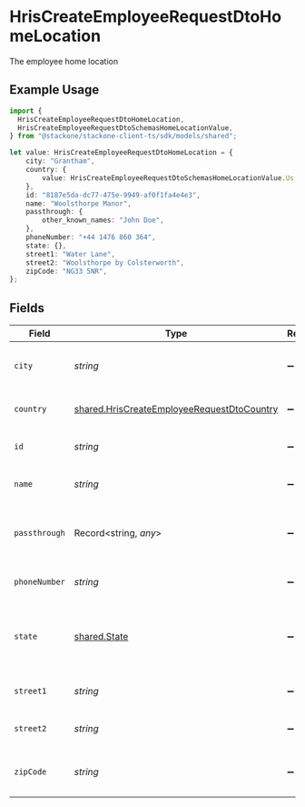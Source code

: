 # HrisCreateEmployeeRequestDtoHomeLocation

The employee home location

## Example Usage

```typescript
import {
  HrisCreateEmployeeRequestDtoHomeLocation,
  HrisCreateEmployeeRequestDtoSchemasHomeLocationValue,
} from "@stackone/stackone-client-ts/sdk/models/shared";

let value: HrisCreateEmployeeRequestDtoHomeLocation = {
    city: "Grantham",
    country: {
        value: HrisCreateEmployeeRequestDtoSchemasHomeLocationValue.Us,
    },
    id: "8187e5da-dc77-475e-9949-af0f1fa4e4e3",
    name: "Woolsthorpe Manor",
    passthrough: {
        other_known_names: "John Doe",
    },
    phoneNumber: "+44 1476 860 364",
    state: {},
    street1: "Water Lane",
    street2: "Woolsthorpe by Colsterworth",
    zipCode: "NG33 5NR",
};
```

## Fields

| Field                                                                                                           | Type                                                                                                            | Required                                                                                                        | Description                                                                                                     | Example                                                                                                         |
| --------------------------------------------------------------------------------------------------------------- | --------------------------------------------------------------------------------------------------------------- | --------------------------------------------------------------------------------------------------------------- | --------------------------------------------------------------------------------------------------------------- | --------------------------------------------------------------------------------------------------------------- |
| `city`                                                                                                          | *string*                                                                                                        | :heavy_minus_sign:                                                                                              | The city where the location is situated                                                                         | Grantham                                                                                                        |
| `country`                                                                                                       | [shared.HrisCreateEmployeeRequestDtoCountry](../../../sdk/models/shared/hriscreateemployeerequestdtocountry.md) | :heavy_minus_sign:                                                                                              | The country code                                                                                                |                                                                                                                 |
| `id`                                                                                                            | *string*                                                                                                        | :heavy_minus_sign:                                                                                              | Unique identifier                                                                                               | 8187e5da-dc77-475e-9949-af0f1fa4e4e3                                                                            |
| `name`                                                                                                          | *string*                                                                                                        | :heavy_minus_sign:                                                                                              | The name of the location                                                                                        | Woolsthorpe Manor                                                                                               |
| `passthrough`                                                                                                   | Record<string, *any*>                                                                                           | :heavy_minus_sign:                                                                                              | Value to pass through to the provider                                                                           | {<br/>"other_known_names": "John Doe"<br/>}                                                                     |
| `phoneNumber`                                                                                                   | *string*                                                                                                        | :heavy_minus_sign:                                                                                              | The phone number of the location                                                                                | +44 1476 860 364                                                                                                |
| `state`                                                                                                         | [shared.State](../../../sdk/models/shared/state.md)                                                             | :heavy_minus_sign:                                                                                              | The ISO3166-2 sub division where the location is situated                                                       | GB-LIN                                                                                                          |
| `street1`                                                                                                       | *string*                                                                                                        | :heavy_minus_sign:                                                                                              | The first line of the address                                                                                   | Water Lane                                                                                                      |
| `street2`                                                                                                       | *string*                                                                                                        | :heavy_minus_sign:                                                                                              | The second line of the address                                                                                  | Woolsthorpe by Colsterworth                                                                                     |
| `zipCode`                                                                                                       | *string*                                                                                                        | :heavy_minus_sign:                                                                                              | The ZIP code/Postal code of the location                                                                        | NG33 5NR                                                                                                        |